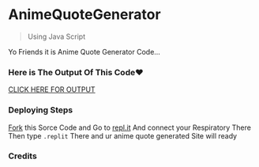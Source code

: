 # AnimeQuoteGenerator
> Using Java Script 

Yo Friends it is Anime Quote Generator Code...

### Here is The Output Of This Code❤

[CLICK HERE FOR OUTPUT](https://animequotegenerator.jaypatel1314.repl.co/)

### Deploying Steps

[Fork](https://github.com/JayPatel1314/AnimeQuoteGenerator/network/members) this Sorce Code and Go to [repl.it](https://replit.com/)
And connect your Respiratory There 
Then type `.replit` There and ur anime quote generated Site will ready

### Credits
